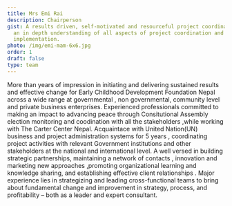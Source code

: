 ```yaml
---
title: Mrs Emi Rai
description: Chairperson
gist: A results driven, self-motivated and resourceful project coordinator with
  an in depth understanding of all aspects of project coordination and
  implementation.
photo: /img/emi-mam-6x6.jpg
order: 1
draft: false
type: team
---
```

More than years of impression in initiating and delivering sustained results and effective change for Early Childhood Development Foundation Nepal across a wide range at governmental , non governmental, community level and private business enterprises. 
Experienced professionals committed to making an impact to advancing peace through Consitutional Assembly election monitoring and coodination with all the stakeholders ,while working with The Carter Center Nepal.
Acquaintace with United Nation(UN) business and project administration systems for 5 years , coordinating project activities with relevant Government institutions and other stakeholders at the national and international level. A well versed in building strategic partnerships, maintaining a network of contacts , innovation and marketing new approaches ,promoting organizational learning and knowledge sharing, and establishing effective client relationships .
Major experience lies in strategizing and leading cross-functional teams to bring about fundamental change and improvement in strategy, process, and profitability – both as a leader and expert consultant.